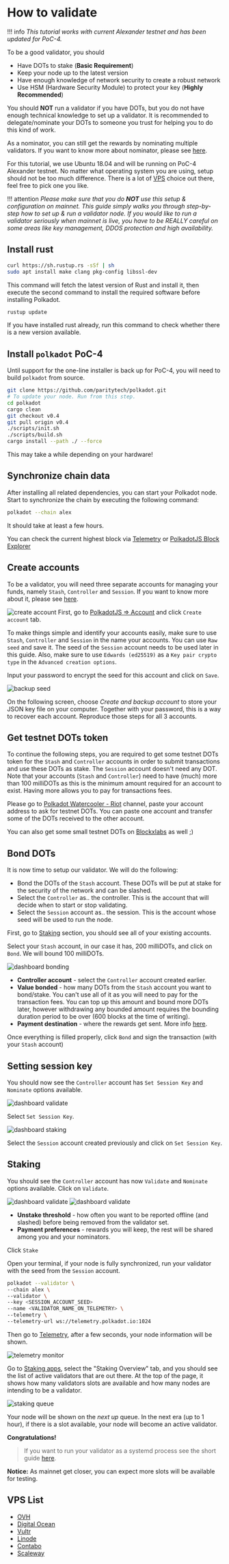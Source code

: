 # How to validate

!!! info
    _This tutorial works with current Alexander testnet and has been updated for PoC-4._

To be a good validator, you should

- Have DOTs to stake (**Basic Requirement**)
- Keep your node up to the latest version
- Have enough knowledge of network security to create a robust network
- Use HSM (Hardware Security Module) to protect your key (**Highly Recommended**)

You should **NOT** run a validator if you have DOTs, but you do not have enough technical knowledge to set up a validator. It is recommended to delegate/nominate your DOTs to someone you trust for helping you to do this kind of work. 

As a nominator, you can still get the rewards by nominating multiple validators. If you want to know more about nominator, please see [here](../nominator.md).

For this tutorial, we use Ubuntu 18.04 and will be running on PoC-4 Alexander testnet. No matter what operating system you are using, setup should not be too much difference. There is a lot of [VPS](#vps-list) choice out there, feel free to pick one you like.
 
!!! attention
    _Please make sure that you do **NOT** use this setup & configuration on mainnet. This guide simply walks you through step-by-step how to set up & run a validator node. If you would like to run a validator seriously when mainnet is live, you have to be REALLY careful on some areas like key management, DDOS protection and high availability._

## Install rust

```bash
curl https://sh.rustup.rs -sSf | sh
sudo apt install make clang pkg-config libssl-dev
```
This command will fetch the latest version of Rust and install it, then execute the second command to install the required software before installing Polkadot.

```bash
rustup update
```
If you have installed rust already, run this command to check whether there is a new version available.

## Install `polkadot` PoC-4

Until support for the one-line installer is back up for PoC-4, you will need to build `polkadot` from source.

```bash
git clone https://github.com/paritytech/polkadot.git
# To update your node. Run from this step.
cd polkadot
cargo clean
git checkout v0.4
git pull origin v0.4
./scripts/init.sh
./scripts/build.sh
cargo install --path ./ --force
```

This may take a while depending on your hardware!

## Synchronize chain data

After installing all related dependencies, you can start your Polkadot node. Start to synchronize the chain by executing the following command:

```bash
polkadot --chain alex
```

It should take at least a few hours.

You can check the current highest block via [Telemetry](https://telemetry.polkadot.io/#/Alexander) or [PolkadotJS Block Explorer](https://polkadot.js.org/apps/#/explorer)
 
## Create accounts

To be a validator, you will need three separate accounts for managing your funds, namely `Stash`, `Controller` and `Session`. If you want to know more about it, please see [here](../../learn/staking.md#accounts).

![create account](../../../img/validator/polkadot-dashboard-create-account.jpg)
First, go to [PolkadotJS => Account](https://polkadot.js.org/apps/#/accounts) and click `Create account` tab.

To make things simple and identify your accounts easily, make sure to use `Stash`, `Controller` and `Session` in the name your accounts. You can use `Raw seed` and save it. The seed of the `Session` account needs to be used later in this guide. Also, make sure to use `Edwards (ed25519)` as a `Key pair crypto type` in the `Advanced creation options`.

Input your password to encrypt the seed for this account and click on `Save`.

![backup seed](../../../img/validator/polkadot-dashboard-backup-seed.jpg)

On the following screen, choose *Create and backup account* to store your JSON key file on your computer. Together with your password, this is a way to recover each account.
Reproduce those steps for all 3 accounts.

## Get testnet DOTs token

To continue the following steps, you are required to get some testnet DOTs token for the `Stash` and `Controller` accounts in order to submit transactions and use these DOTs as stake. The `Session` account doesn't need any DOT. Note that your accounts (`Stash` and `Controller`) need to have (much) more than 100 milliDOTs as this is the minimum amount required for an account to exist. Having more allows you to pay for transactions fees.

Please go to [Polkadot Watercooler - Riot](https://riot.im/app/#/room/#polkadot-watercooler:matrix.org) channel, paste your account address to ask for testnet DOTs. You can paste one account and transfer some of the DOTs received to the other account.
 
You can also get some small testnet DOTs on [Blockxlabs](https://faucets.blockxlabs.com/polkadot) as well ;)

## Bond DOTs

It is now time to setup our validator. We will do the following:
- Bond the DOTs of the `Stash` account. These DOTs will be put at stake for the security of the network and can be slashed.
- Select the `Controller` as.. the controller. This is the account that will decide when to start or stop validating.
- Select the `Session` account as.. the session. This is the account whose seed will be used to run the node.

First, go to [Staking](https://polkadot.js.org/apps/#/staking/actions) section, you should see all of your existing accounts.

Select your `Stash` account, in our case it has, 200 milliDOTs, and click on `Bond`. We will bound 100 milliDOTs.

![dashboard bonding](../../../img/validator/polkadot-dashboard-bonding.png)

- **Controller account** - select the `Controller` account created earlier.
- **Value bonded** - how many DOTs from the `Stash` account you want to bond/stake. You can't use all of it as you will need to pay for the transaction fees. You can top up this amount and bound more DOTs later, however withdrawing any bounded amount requires the bounding duration period to be over (600 blocks at the time of writing).
- **Payment destination** - where the rewards get sent. More info [here](../../learn/staking.md#reward-distribution).

Once everything is filled properly, click `Bond` and sign the transaction (with your `Stash` account)

## Setting session key

You should now see the `Controller` account has `Set Session Key` and `Nominate` options available.

![dashboard validate](../../../img/validator/polkadot-dashboard-set-session-key.jpg)

Select `Set Session Key`. 

![dashboard staking](../../../img/validator/polkadot-dashboard-set-session-key-modal.jpg)

Select the `Session` account created previously and click on `Set Session Key`.

## Staking

You should see the `Controller` account has now `Validate` and `Nominate` options available.
Click on `Validate`.

![dashboard validate](../../../img/validator/polkadot-dashboard-validate.png)
![dashboard validate](../../../img/validator/polkadot-dashboard-staking.jpg)

- **Unstake threshold** - how often you want to be reported offline (and slashed) before being removed from the validator set.
- **Payment preferences** - rewards you will keep, the rest will be shared among you and your nominators.

Click `Stake`

Open your terminal, if your node is fully synchronized, run your validator with the seed from the `Session` account.

```bash
polkadot --validator \
--chain alex \
--validator \
--key <SESSION_ACCOUNT_SEED>
--name <VALIDATOR_NAME_ON_TELEMETRY> \
--telemetry \
--telemetry-url ws://telemetry.polkadot.io:1024
```

Then go to [Telemetry](https://telemetry.polkadot.io/#/Alexander), after a few seconds, your node information will be shown.

![telemetry monitor](../../../img/validator/telemetry_monitor.jpg)

Go to [Staking apps](https://polkadot.js.org/apps/#/staking), select the "Staking Overview" tab, and you should see the list of active validators that are out there. At the top of the page, it shows how many validators slots are available and how many nodes are intending to be a validator.

![staking queue](../../../img/validator/polkadot-dashboard-staking-queue.png)

Your node will be shown on the *next up* queue. In the next era (up to 1 hour), if there is a slot available, your node will become an active validator. 

**Congratulations!**

> If you want to run your validator as a systemd process see the short guide [here](./how-to-systemd.md).

**Notice:** As mainnet get closer, you can expect more slots will be available for testing.

## VPS List

* [OVH](https://www.ovh.com.au/)
* [Digital Ocean](https://www.digitalocean.com/)
* [Vultr](https://www.vultr.com/)
* [Linode](https://www.linode.com/)
* [Contabo](https://contabo.com/)
* [Scaleway](https://www.scaleway.com/)
